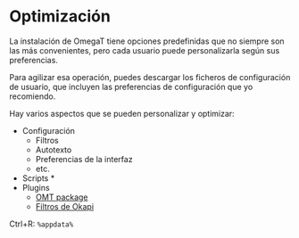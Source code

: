 # Optimización

La instalación de OmegaT tiene opciones predefinidas que no siempre son las más convenientes, pero cada usuario puede personalizarla según sus preferencias.

Para agilizar esa operación, puedes descargar los ficheros de configuración de usuario, que incluyen las preferencias de configuración que yo recomiendo. 



 Hay varios aspectos que se pueden personalizar y optimizar:

* Configuración
  * Filtros
  * Autotexto
  * Preferencias de la interfaz
  * etc.
* Scripts
  * 
* Plugins
  * [OMT package](https://github.com/briacp/plugin-omt-package/releases/)
  * [Filtros de Okapi](https://bintray.com/okapi/Distribution/OmegaT_Plugin)

Ctrl+R: `%appdata%`